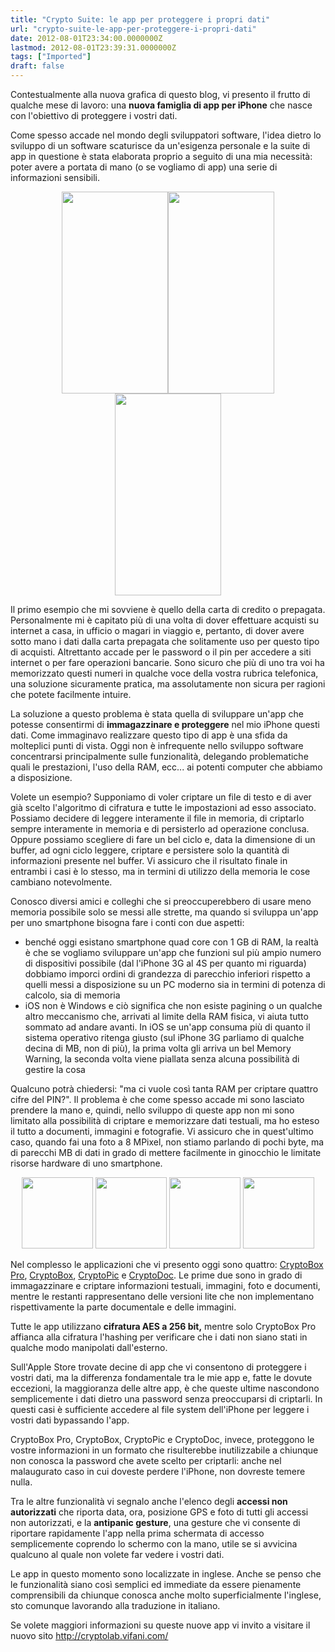 ```yaml
---
title: "Crypto Suite: le app per proteggere i propri dati"
url: "crypto-suite-le-app-per-proteggere-i-propri-dati"
date: 2012-08-01T23:34:00.0000000Z
lastmod: 2012-08-01T23:39:31.0000000Z
tags: ["Imported"]
draft: false
---
```

<p>Contestualmente alla nuova grafica di questo blog, vi presento il frutto di qualche mese di lavoro: una <strong>nuova famiglia di app per iPhone</strong> che nasce con l'obiettivo di proteggere i vostri dati.</p>
<p>Come spesso accade nel mondo degli sviluppatori software, l'idea dietro lo sviluppo di un software scaturisce da un'esigenza personale e la suite di app in questione è stata elaborata proprio a seguito di una mia necessità: poter avere a portata di mano (o se vogliamo di app) una serie di informazioni sensibili.</p>
<p style="text-align: center;"><img src="/Media/Default/CryptoBox/Screenshot_2.png" alt="" width="170" height="323" /><img src="/Media/Default/CryptoBox/Screenshot_8.png" alt="" width="170" height="323" /><img src="/Media/Default/CryptoBox/Screenshot_13.png" alt="" width="170" height="323" /></p>
<p>Il primo esempio che mi sovviene è quello della carta di credito o prepagata. Personalmente mi è capitato più di una volta di dover effettuare acquisti su internet a casa, in ufficio o magari in viaggio e, pertanto, di dover avere sotto mano i dati dalla carta prepagata che solitamente uso per questo tipo di acquisti. Altrettanto accade per le password o il pin per accedere a siti internet o per fare operazioni bancarie. Sono sicuro che più di uno tra voi ha memorizzato questi numeri in qualche voce della vostra rubrica telefonica, una soluzione sicuramente pratica, ma assolutamente non sicura per ragioni che potete facilmente intuire.</p>
<p>La soluzione a questo problema è stata quella di sviluppare un'app che potesse consentirmi di <strong>immagazzinare e proteggere</strong> nel mio iPhone questi dati. Come immaginavo realizzare questo tipo di app è una sfida da molteplici punti di vista. Oggi non è infrequente nello sviluppo software concentrarsi principalmente sulle funzionalità, delegando problematiche quali le prestazioni, l'uso della RAM, ecc... ai potenti computer che abbiamo a disposizione.</p>
<p>Volete un esempio? Supponiamo di voler criptare un file di testo e di aver già scelto l'algoritmo di cifratura e tutte le impostazioni ad esso associato. Possiamo decidere di leggere interamente il file in memoria, di criptarlo sempre interamente in memoria e di persisterlo ad operazione conclusa. Oppure possiamo scegliere di fare un bel ciclo e, data la dimensione di un buffer, ad ogni ciclo leggere, criptare e persistere solo la quantità di informazioni presente nel buffer. Vi assicuro che il risultato finale in entrambi i casi è lo stesso, ma in termini di utilizzo della memoria le cose cambiano notevolmente.</p>
<p>Conosco diversi amici e colleghi che si preoccuperebbero di usare meno memoria possibile solo se messi alle strette, ma quando si sviluppa un'app per uno smartphone bisogna fare i conti con due aspetti:</p>
<ul>
<li>benché oggi esistano smartphone quad core con 1 GB di RAM, la realtà è che se vogliamo sviluppare un'app che funzioni sul più ampio numero di dispositivi possibile (dal l'iPhone 3G al 4S per quanto mi riguarda) dobbiamo imporci ordini di grandezza di parecchio inferiori rispetto a quelli messi a disposizione su un PC moderno sia in termini di potenza di calcolo, sia di memoria</li>
<li>iOS non è Windows e ciò significa che non esiste pagining o un qualche altro meccanismo che, arrivati al limite della RAM fisica, vi aiuta tutto sommato ad andare avanti. In iOS se un'app consuma più di quanto il sistema operativo ritenga giusto (sul iPhone 3G parliamo di qualche decina di MB, non di più), la prima volta gli arriva un bel Memory Warning, la seconda volta viene piallata senza alcuna possibilità di gestire la cosa</li>
</ul>
<p></p>
<p>Qualcuno potrà chiedersi: "ma ci vuole così tanta RAM per criptare quattro cifre del PIN?". Il problema è che come spesso accade mi sono lasciato prendere la mano e, quindi, nello sviluppo di queste app non mi sono limitato alla possibilità di criptare e memorizzare dati testuali, ma ho esteso il tutto a documenti, immagini e fotografie. Vi assicuro che in quest'ultimo caso, quando fai una foto a 8 MPixel, non stiamo parlando di pochi byte, ma di parecchi MB di dati in grado di mettere facilmente in ginocchio le limitate risorse hardware di uno smartphone.</p>
<div style="text-align: center;"><a href="http://cryptolab.vifani.com/CryptoBox" target="_blank"><img src="/Media/Default/CryptoBox/cryptoboxpro114.png" alt="" width="114" height="114" /></a> <a href="http://cryptolab.vifani.com/CryptoBox" target="_blank"><img src="/Media/Default/CryptoBox/cryptobox114.png" alt="" width="114" height="114" /></a> <a href="http://cryptolab.vifani.com/CryptoPic" target="_blank"><img src="/Media/Default/CryptoBox/cryptopic114.png" alt="" width="114" height="114" /></a> <a href="http://cryptolab.vifani.com/CryptoDoc" target="_blank"><img src="/Media/Default/CryptoBox/cryptodoc114.png" alt="" width="114" height="114" /></a></div>
<p>Nel complesso le applicazioni che vi presento oggi sono quattro: <a href="http://cryptolab.vifani.com/CryptoBox" target="_blank">CryptoBox Pro</a>, <a href="http://cryptolab.vifani.com/CryptoBox" target="_blank">CryptoBox</a>, <a href="http://cryptolab.vifani.com/CryptoPic" target="_blank">CryptoPic</a> e <a href="http://cryptolab.vifani.com/CryptoDoc" target="_blank">CryptoDoc</a>. Le prime due sono in grado di immagazzinare e criptare informazioni testuali, immagini, foto e documenti, mentre le restanti rappresentano delle versioni lite che non implementano rispettivamente la parte documentale e delle immagini.</p>
<p>Tutte le app utilizzano <strong>cifratura AES a 256 bit,</strong> mentre solo CryptoBox Pro affianca alla cifratura l'hashing per verificare che i dati non siano stati in qualche modo manipolati dall'esterno.</p>
<p>Sull'Apple Store trovate decine di app che vi consentono di proteggere i vostri dati, ma la differenza fondamentale tra le mie app e, fatte le dovute eccezioni, la maggioranza delle altre app, è che queste ultime nascondono semplicemente i dati dietro una password senza preoccuparsi di criptarli. In questi casi è sufficiente accedere al file system dell'iPhone per leggere i vostri dati bypassando l'app.</p>
<p>CryptoBox Pro, CryptoBox, CryptoPic e CryptoDoc, invece, proteggono le vostre informazioni in un formato che risulterebbe inutilizzabile a chiunque non conosca la password che avete scelto per criptarli: anche nel malaugurato caso in cui doveste perdere l'iPhone, non dovreste temere nulla.</p>
<p>Tra le altre funzionalità vi segnalo anche l'elenco degli <strong>accessi non autorizzati</strong> che riporta data, ora, posizione GPS e foto di tutti gli accessi non autorizzati, e la <strong>antipanic gesture</strong>, una gesture che vi consente di riportare rapidamente l'app nella prima schermata di accesso semplicemente coprendo lo schermo con la mano, utile se si avvicina qualcuno al quale non volete far vedere i vostri dati.</p>
<p>Le app in questo momento sono localizzate in inglese. Anche se penso che le funzionalità siano così semplici ed immediate da essere pienamente comprensibili da chiunque conosca anche molto superficialmente l'inglese, sto comunque lavorando alla traduzione in italiano.</p>
<p>Se volete maggiori informazioni su queste nuove app vi invito a visitare il nuovo sito <a href="http://cryptolab.vifani.com/" title="CryptoLab" target="_blank">http://cryptolab.vifani.com/</a></p>